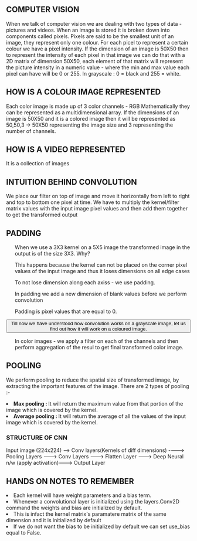 <h2>COMPUTER VISION</h2>
<p>When we talk of computer vision we are dealing with two types of data - pictures and videos. When an image is stored it is broken down into components called pixels. 
Pixels are said to be the smallest unit of an image, they represent only one colour. For each picel to represent a certain colour we have a pixel intensity.
If the dimension of an image is 50X50 then to represent the intensity of each pixel in that image we can do that with a 2D matrix of dimension 50X50, each element of that matrix
will represent the picture intensity in a numeric value - where the min and max value each pixel can have will be 0 or 255.
In grayscale : 0 = black  and 255 = white.</p>

<h2>HOW IS A COLOUR IMAGE REPRESENTED</h2>
<p>Each color image is made up of 3 color channels - RGB
Mathematically they can be represented as a multidimensional array.
If the dimensions of an image is 50X50 and it is a colored image then it will be represented as 50,50,3 -> 50X50 representing the image size and 3 representing the number of channels.</p>

<h2>HOW IS A VIDEO REPRESENTED</h2>
<p>It is a collection of images</p>

<h2>INTUITION BEHIND CONVOLUTION</h2>
<p>We place our filter on top of image and move it horizontally from left to right  and top to bottom one pixel at time.
We have to multiply the kernel/filter matrix values with the input image pixel values and then add them together to get the transformed output</p>

<h2>PADDING</h2>
<ul>When we use a 3X3 kernel on a 5X5 image the transformed image in the output is of the size 3X3. Why?</ul>
<ul>This happens because the kernel can not be placed on the corner pixel values of the input image and thus it loses dimensions on all edge cases</ul>
<ul>To not lose dimension along each axiss - we use padding.</ul>
<ul>In padding we add a new dimension of blank values before we perform convolution</ul>
<ul>Padding is pixel values that are equal to 0.</ul>

<button>Till now we have understood how convolution works on a grayscale image, let us find out how it will work on a coloured image.</button>
<ul> In color images - we apply a filter on each of the channels and then perform aggregation of the resul to get final transformed color image.</ul>

<h2>POOLING</h2>
<p>We perform pooling to reduce the spatial size of transformed image, by extracting the important features of the image. 
There are 2 types of pooling :-
<li><b>Max pooling : </b> It will return the maximum value from that portion of the image which is covered by the kernel.</li>
<li><b>Average pooling : </b> It will return the average of all the values of the input image which is covered by the kernel.</li>
</p>

<h3>STRUCTURE OF CNN</h3>
Input image (224x224) --> Conv layers(Kernels of diff dimensions) ----> Pooling Layers ---> Conv Layers ---> Flatten Layer ---> Deep Neural n/w (apply activation)---> Output Layer

<h2>HANDS ON NOTES TO REMEMBER</h2>
<li>Each kernel will have weight parameters and a bias term.</li>     
<li>Whenever a convolutional layer is initialized using the layers.Conv2D command the weights and bias are initialized by default.</li>
<li>This is infact the kernel matrix's paramatere matrix of the same dimension and it is initialized by default</li>
<li>If we do not want the bias to be initialized by default we can set use_bias equal to False.</li>

